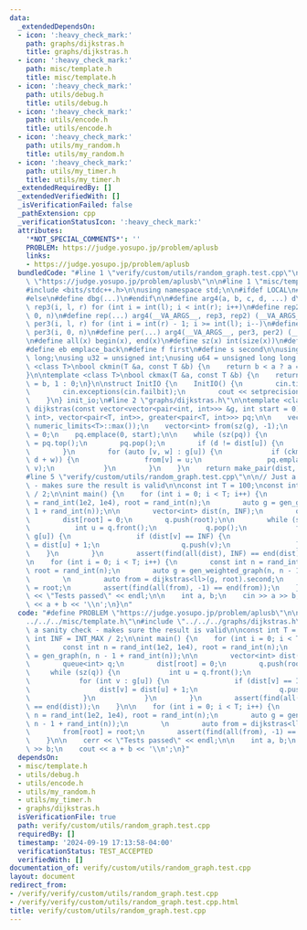 ```yaml
---
data:
  _extendedDependsOn:
  - icon: ':heavy_check_mark:'
    path: graphs/dijkstras.h
    title: graphs/dijkstras.h
  - icon: ':heavy_check_mark:'
    path: misc/template.h
    title: misc/template.h
  - icon: ':heavy_check_mark:'
    path: utils/debug.h
    title: utils/debug.h
  - icon: ':heavy_check_mark:'
    path: utils/encode.h
    title: utils/encode.h
  - icon: ':heavy_check_mark:'
    path: utils/my_random.h
    title: utils/my_random.h
  - icon: ':heavy_check_mark:'
    path: utils/my_timer.h
    title: utils/my_timer.h
  _extendedRequiredBy: []
  _extendedVerifiedWith: []
  _isVerificationFailed: false
  _pathExtension: cpp
  _verificationStatusIcon: ':heavy_check_mark:'
  attributes:
    '*NOT_SPECIAL_COMMENTS*': ''
    PROBLEM: https://judge.yosupo.jp/problem/aplusb
    links:
    - https://judge.yosupo.jp/problem/aplusb
  bundledCode: "#line 1 \"verify/custom/utils/random_graph.test.cpp\"\n#define PROBLEM\
    \ \"https://judge.yosupo.jp/problem/aplusb\"\n\n#line 1 \"misc/template.h\"\n\
    #include <bits/stdc++.h>\n\nusing namespace std;\n\n#ifdef LOCAL\n#include <utils>\n\
    #else\n#define dbg(...)\n#endif\n\n#define arg4(a, b, c, d, ...) d\n \n#define\
    \ rep3(i, l, r) for (int i = int(l); i < int(r); i++)\n#define rep2(i, n) rep3(i,\
    \ 0, n)\n#define rep(...) arg4(__VA_ARGS__, rep3, rep2) (__VA_ARGS__)\n \n#define\
    \ per3(i, l, r) for (int i = int(r) - 1; i >= int(l); i--)\n#define per2(i, n)\
    \ per3(i, 0, n)\n#define per(...) arg4(__VA_ARGS__, per3, per2) (__VA_ARGS__)\n\
    \n#define all(x) begin(x), end(x)\n#define sz(x) int(size(x))\n#define pb push_back\n\
    #define eb emplace_back\n#define f first\n#define s second\n\nusing ll = long\
    \ long;\nusing u32 = unsigned int;\nusing u64 = unsigned long long;\n\ntemplate\
    \ <class T>\nbool ckmin(T &a, const T &b) {\n    return b < a ? a = b, 1 : 0;\n\
    }\n\ntemplate <class T>\nbool ckmax(T &a, const T &b) {\n    return b > a ? a\
    \ = b, 1 : 0;\n}\n\nstruct InitIO {\n    InitIO() {\n        cin.tie(0)->sync_with_stdio(0);\n\
    \        cin.exceptions(cin.failbit);\n        cout << setprecision(10) << fixed;\n\
    \    }\n} init_io;\n#line 2 \"graphs/dijkstras.h\"\n\ntemplate <class T>\nauto\
    \ dijkstras(const vector<vector<pair<int, int>>> &g, int start = 0) {\n    priority_queue<pair<T,\
    \ int>, vector<pair<T, int>>, greater<pair<T, int>>> pq;\n\n    vector<T> dist(sz(g),\
    \ numeric_limits<T>::max());\n    vector<int> from(sz(g), -1);\n    \n    dist[start]\
    \ = 0;\n    pq.emplace(0, start);\n\n    while (sz(pq)) {\n        auto [d, u]\
    \ = pq.top();\n        pq.pop();\n        if (d != dist[u]) {\n            continue;\n\
    \        }\n        for (auto [v, w] : g[u]) {\n            if (ckmin(dist[v],\
    \ d + w)) {\n                from[v] = u;\n                pq.emplace(dist[v],\
    \ v);\n            }\n        }\n    }\n    return make_pair(dist, from);\n}\n\
    #line 5 \"verify/custom/utils/random_graph.test.cpp\"\n\n// Just a sanity check\
    \ - makes sure the result is valid\n\nconst int T = 100;\nconst int INF = INT_MAX\
    \ / 2;\n\nint main() {\n    for (int i = 0; i < T; i++) {\n        const int n\
    \ = rand_int(1e2, 1e4), root = rand_int(n);\n        auto g = gen_graph(n, n -\
    \ 1 + rand_int(n));\n\n        vector<int> dist(n, INF);\n        queue<int> q;\n\
    \        dist[root] = 0;\n        q.push(root);\n\n        while (sz(q)) {\n \
    \           int u = q.front();\n            q.pop();\n            for (int v :\
    \ g[u]) {\n                if (dist[v] == INF) {\n                    dist[v]\
    \ = dist[u] + 1;\n                    q.push(v);\n                }\n        \
    \    }\n        }\n        assert(find(all(dist), INF) == end(dist));\n    }\n\
    \n    for (int i = 0; i < T; i++) {\n        const int n = rand_int(1e2, 1e4),\
    \ root = rand_int(n);\n        auto g = gen_weighted_graph(n, n - 1 + rand_int(n));\n\
    \        \n        auto from = dijkstras<ll>(g, root).second;\n        from[root]\
    \ = root;\n        assert(find(all(from), -1) == end(from));\n    }\n\n    cerr\
    \ << \"Tests passed\" << endl;\n\n    int a, b;\n    cin >> a >> b;\n    cout\
    \ << a + b << '\\n';\n}\n"
  code: "#define PROBLEM \"https://judge.yosupo.jp/problem/aplusb\"\n\n#include \"\
    ../../../misc/template.h\"\n#include \"../../../graphs/dijkstras.h\"\n\n// Just\
    \ a sanity check - makes sure the result is valid\n\nconst int T = 100;\nconst\
    \ int INF = INT_MAX / 2;\n\nint main() {\n    for (int i = 0; i < T; i++) {\n\
    \        const int n = rand_int(1e2, 1e4), root = rand_int(n);\n        auto g\
    \ = gen_graph(n, n - 1 + rand_int(n));\n\n        vector<int> dist(n, INF);\n\
    \        queue<int> q;\n        dist[root] = 0;\n        q.push(root);\n\n   \
    \     while (sz(q)) {\n            int u = q.front();\n            q.pop();\n\
    \            for (int v : g[u]) {\n                if (dist[v] == INF) {\n   \
    \                 dist[v] = dist[u] + 1;\n                    q.push(v);\n   \
    \             }\n            }\n        }\n        assert(find(all(dist), INF)\
    \ == end(dist));\n    }\n\n    for (int i = 0; i < T; i++) {\n        const int\
    \ n = rand_int(1e2, 1e4), root = rand_int(n);\n        auto g = gen_weighted_graph(n,\
    \ n - 1 + rand_int(n));\n        \n        auto from = dijkstras<ll>(g, root).second;\n\
    \        from[root] = root;\n        assert(find(all(from), -1) == end(from));\n\
    \    }\n\n    cerr << \"Tests passed\" << endl;\n\n    int a, b;\n    cin >> a\
    \ >> b;\n    cout << a + b << '\\n';\n}"
  dependsOn:
  - misc/template.h
  - utils/debug.h
  - utils/encode.h
  - utils/my_random.h
  - utils/my_timer.h
  - graphs/dijkstras.h
  isVerificationFile: true
  path: verify/custom/utils/random_graph.test.cpp
  requiredBy: []
  timestamp: '2024-09-19 17:13:58-04:00'
  verificationStatus: TEST_ACCEPTED
  verifiedWith: []
documentation_of: verify/custom/utils/random_graph.test.cpp
layout: document
redirect_from:
- /verify/verify/custom/utils/random_graph.test.cpp
- /verify/verify/custom/utils/random_graph.test.cpp.html
title: verify/custom/utils/random_graph.test.cpp
---
```

